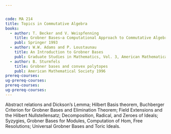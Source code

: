 ```yaml
---


code: MA 214
title: Topics in Commutative Algebra
books:
  - author: T. Becker and V. Weispfenning
    title: Grobner Bases–a Computational Approach to Commutative Algebra
    publ: Springer 1993
  - author: W.W. Adams and P. Loustaunau
    title: An Introduction to Grobner Bases
    publ: Graduate Studies in Mathematics, Vol. 3, American Mathematical Society, 1994
  - author: B. Sturmfels
    title: Grobner bases and convex polytopes
    publ: American Mathematical Society 1996
prereq-courses: 
ug-prereq-courses: 
prereq-courses: 
ug-prereq-courses: 
---
```



Abstract relations and Dickson’s Lemma; Hilbert Basis theorem, Buchberger Criterion for
Grobner Bases and Elimination Theorem; Field Extensions and the Hilbert Nullstellensatz;
Decomposition, Radical, and Zeroes of Ideals; Syzygies, Grobner Bases for Modules, Computation
of Hom, Free Resolutions; Universal Grobner Bases and Toric Ideals.
